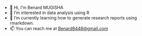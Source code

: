 - 👋 Hi, I’m Benard MUGISHA
- 👀 I’m interested in data analysis using R
- 🌱 I’m currently learning how to generate research reports using rmarkdown. 
- 📫 You can reach me at Benard8448@gmail.com
